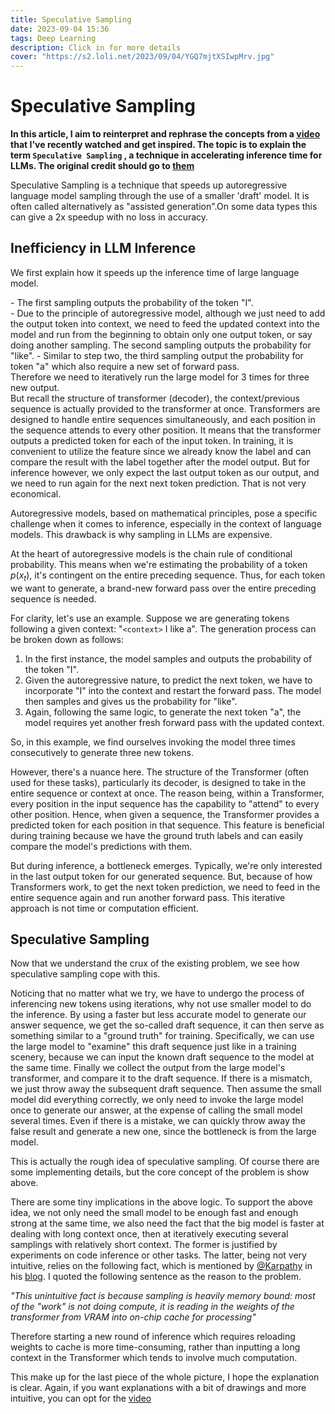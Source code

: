 ```yaml
---
title: Speculative Sampling 
date: 2023-09-04 15:36
tags: Deep Learning
description: Click in for more details
cover: "https://s2.loli.net/2023/09/04/YGQ7mjtXSIwpMrv.jpg"
---
```





# Speculative Sampling

**In this article, I aim to reinterpret and rephrase the concepts from a [video](https://www.youtube.com/watch?v=q6oiidmVnwE) that I've recently watched and get inspired. The topic is to explain the term `Speculative Sampling` , a technique in accelerating inference time for LLMs. The original credit should go to [them](https://www.youtube.com/@datasciencecastnet)**

Speculative Sampling is a technique that speeds up autoregressive language model sampling through the use of a smaller 'draft' model. It is often called alternatively as "assisted generation".On some data types this can give a 2x speedup with no loss in accuracy.

## Inefficiency in LLM Inference

We first explain how it speeds up the inference time of large language model.



<div style="display:none">The problem originated from the mathematical principle of autoregressive models. Because the function calculate the probability $p(x_t)$ based on the chain formula for conditional probability, we need to do a brand-new forward pass over all the previous sequence to generate only one token. If we want to generate another token, we need to update the context and do it over again.</div>

<div style="display:none">In inference time of a language model, if I am to generate some tokens after a given context, like "`<context>` I like a" , we expect it to complete in three samplings. </div>

<div style="display:hidden">- The first sampling outputs the probability of the token "I". </div>
<div style="display:hidden">- Due to the principle of autoregressive model, although we just need to add the output token into context, we need to feed the updated context into the model and run from the beginning  to obtain only one output token, or say doing another sampling. The second sampling outputs the probability for "like". 
- Similar to step two, the third sampling output the probability for token "a" which also require a new set of forward pass. </div>

<div style="display:hidden">Therefore we need to iteratively run the large model for 3 times for three new output. </div>

<div style="display:hidden"> But recall the structure of transformer (decoder), the context/previous sequence is actually provided to the transformer at once. Transformers are designed to handle entire sequences simultaneously, and each position in the sequence attends to every other position. It means that the transformer outputs a predicted token for each of the input token. In training, it is convenient to utilize the feature since we already know the label and can compare the result with the label together after the model output. But for inference however, we only expect the last output token as our output, and we need to run again for the next next token prediction. That is not very economical.</div>


Autoregressive models, based on mathematical principles, pose a specific challenge when it comes to inference, especially in the context of language models. This drawback is why sampling in LLMs are expensive.

At the heart of autoregressive models is the chain rule of conditional probability. This means when we're estimating the probability of a token $p(x_t)$, it's contingent on the entire preceding sequence. Thus, for each token we want to generate, a brand-new forward pass over the entire preceding sequence is needed.

For clarity, let's use an example. Suppose we are generating tokens following a given context: "`<context>` I like a". The generation process can be broken down as follows:

1. In the first instance, the model samples and outputs the probability of the token "I".
2. Given the autoregressive nature, to predict the next token, we have to incorporate "I" into the context and restart the forward pass. The model then samples and gives us the probability for "like".
3. Again, following the same logic, to generate the next token "a", the model requires yet another fresh forward pass with the updated context.

So, in this example, we find ourselves invoking the model three times consecutively to generate three new tokens.

However, there's a nuance here. The structure of the Transformer (often used for these tasks), particularly its decoder, is designed to take in the entire sequence or context at once. The reason being, within a Transformer, every position in the input sequence has the capability to "attend" to every other position. Hence, when given a sequence, the Transformer provides a predicted token for each position in that sequence. This feature is beneficial during training because we have the ground truth labels and can easily compare the model's predictions with them.

But during inference, a bottleneck emerges. Typically, we're only interested in the last output token for our generated sequence. But, because of how Transformers work, to get the next token prediction, we need to feed in the entire sequence again and run another forward pass. This iterative approach is not time or computation efficient.

## Speculative Sampling

Now that we understand the crux of the existing problem, we see how speculative sampling cope with this.

Noticing that no matter what we try, we have to undergo the process of inferencing new tokens using iterations, why not use smaller model to do the inference. By using a faster but less accurate model to generate our answer sequence, we get the so-called draft sequence,  it can then serve as something similar to a "ground truth" for training. Specifically, we can use the large model to "examine" this draft sequence just like in a training scenery, because we can input the known draft sequence to the model at the same time. Finally we collect the output from the large model's transformer, and compare it to the draft sequence. If there is a mismatch, we just throw away the subsequent draft sequence. Then assume the small model did everything correctly, we only need to invoke the large model once to generate our answer, at the expense of calling the small model several times. Even if there is a mistake, we can quickly throw away the false result and generate a new one, since the bottleneck is from the large model.

This is actually the rough idea of speculative sampling. Of course there are some implementing details, but the core concept of the problem is show above.

There are some tiny implications in the above logic. To support the above idea, we not only need the small model to be enough fast and enough strong at the same time, we also need the fact that the big model is faster at dealing with long context once, then at iteratively executing several samplings with relatively short context. The former is justified by experiments on code inference or other tasks. The latter, being not very intuitive, relies on the following fact, which is mentioned by [@Karpathy](https://twitter.com/karpathy) in his [blog](https://twitter.com/karpathy/status/1697318534555336961). I quoted the following sentence as the reason to the problem.

 *"This unintuitive fact is because sampling is heavily memory bound: most of the "work" is not doing compute, it is reading in the weights of the transformer from VRAM into on-chip cache for processing"*

Therefore starting a new round of inference which requires reloading weights to cache is more time-consuming, rather than inputting a long context in the Transformer which tends to involve much computation.

This make up for the last piece of the whole picture, I hope the explanation is clear. Again, if you want explanations with a bit of drawings and more intuitive, you can opt for the [video](https://www.youtube.com/watch?v=q6oiidmVnwE)